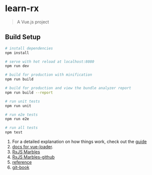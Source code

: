 # learn-rx

> A Vue.js project

## Build Setup

``` bash
# install dependencies
npm install

# serve with hot reload at localhost:8080
npm run dev

# build for production with minification
npm run build

# build for production and view the bundle analyzer report
npm run build --report

# run unit tests
npm run unit

# run e2e tests
npm run e2e

# run all tests
npm test
```

1. For a detailed explanation on how things work, check out the [guide](http://vuejs-templates.github.io/webpack/)
1. [docs for vue-loader](http://vuejs.github.io/vue-loader).
1. [RxJS Marbles](http://rxmarbles.com/)
1. [RxJS Marbles-github](https://github.com/staltz/rxmarbles)
1. [reference](https://github.com/RxJS-CN/rxjs5-ultimate-cn)
1. [git-book](https://rxjs-cn.github.io/rxjs5-ultimate-cn/)
